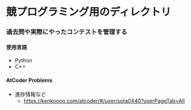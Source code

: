 # 競プログラミング用のディレクトリ
### 過去問や実際にやったコンテストを管理する
  
#### 使用言語
- Python
- C++

#### AtCoder Problems
- 進捗情報など
    - https://kenkoooo.com/atcoder/#/user/sota0440?userPageTab=All